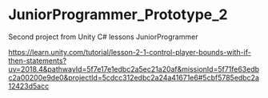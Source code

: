 # JuniorProgrammer_Prototype_2
Second project from Unity C# lessons JuniorProgrammer

https://learn.unity.com/tutorial/lesson-2-1-control-player-bounds-with-if-then-statements?uv=2018.4&pathwayId=5f7e17e1edbc2a5ec21a20af&missionId=5f71fe63edbc2a00200e9de0&projectId=5cdcc312edbc2a24a41671e6#5cbf5785edbc2a12423d5acc
